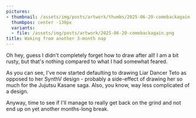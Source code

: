 ```yaml
---
pictures:
- thumbnail: /assets/img/posts/artwork/thumbs/2025-06-20-comebackagain.jpg
  thumbpos: center -130px
  variants:
  - file: /assets/img/posts/artwork/2025-06-20-comebackagain.png
title: Waking from another 3-month nap
---
```

Oh hey, guess I didn't completely forget how to draw after all!
I am a bit rusty, but that's nothing compared to what I had somewhat feared.

As you can see, I've now started defaulting to drawing Liar Dancer Teto as opposed to her SynthV design - probably a side-effect of drawing her so much for the Jujutsu Kasane saga.
Also, you know, way less complicated of a design.

Anyway, time to see if I'll manage to really get back on the grind and not end up on yet another months-long break.
